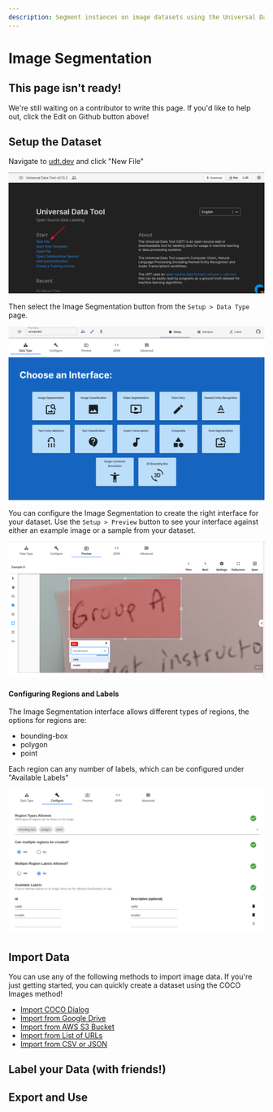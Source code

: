```yaml
---
description: Segment instances on image datasets using the Universal Data Tool
---
```


# Image Segmentation

## This page isn't ready!

We're still waiting on a contributor to write this page. If you'd like to help out, click the Edit on Github button above!

## Setup the Dataset

Navigate to [udt.dev](https://udt.dev) and click "New File"

![Click &quot;New File&quot; on udt.dev](../.gitbook/assets/image%20%2815%29.png)

Then select the Image Segmentation button from the `Setup > Data Type` page.

![](../.gitbook/assets/image%20%2822%29.png)

You can configure the Image Segmentation to create the right interface for your dataset. Use the `Setup > Preview` button to see your interface against either an example image or a sample from your dataset.

![Image Segmentation with Bounding Box Classification](../.gitbook/assets/image%20%2823%29.png)

#### Configuring Regions and Labels

The Image Segmentation interface allows different types of regions, the options for regions are:

* bounding-box
* polygon
* point

Each region can any number of labels, which can be configured under "Available Labels"

![](../.gitbook/assets/image%20%2826%29.png)

## Import Data

You can use any of the following methods to import image data. If you're just getting started, you can quickly create a dataset using the COCO Images method!

* [Import COCO Dialog](../importing-data/coco-images.md)
* [Import from Google Drive](../importing-data/import-from-google-drive.md)
* [Import from AWS S3 Bucket](../importing-data/import-from-aws-s3-bucket.md)
* [Import from List of URLs](../importing-data/import-file-urls.md)
* [Import from CSV or JSON](../importing-data/import-from-csv-or-json.md)

## Label your Data \(with friends!\)

## Export and Use

